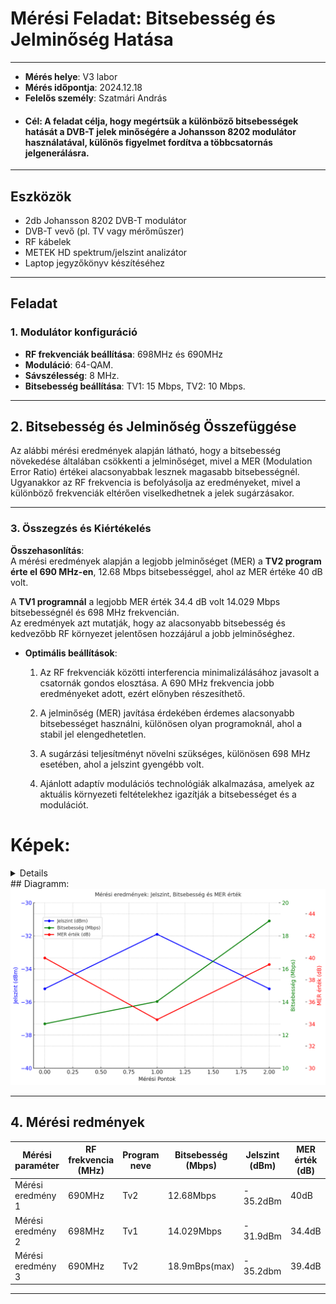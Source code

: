 # Mérési Feladat: Bitsebesség és Jelminőség Hatása

---

- **Mérés helye**: V3 labor
- **Mérés időpontja**: 2024.12.18
- **Felelős személy**: Szatmári András
- #### Cél: A feladat célja, hogy megértsük a különböző bitsebességek hatását a DVB-T jelek minőségére a Johansson 8202 modulátor használatával, különös figyelmet fordítva a többcsatornás jelgenerálásra.
---


## Eszközök
- 2db Johansson 8202 DVB-T modulátor
- DVB-T vevő (pl. TV vagy mérőműszer)
- RF kábelek
- METEK HD spektrum/jelszint analizátor
- Laptop jegyzőkönyv készítéséhez

---

## Feladat

### 1. Modulátor konfiguráció
- **RF frekvenciák beállítása**: 698MHz és 690MHz
- **Moduláció**: 64-QAM.
- **Sávszélesség**: 8 MHz.
- **Bitsebesség beállítása**: TV1: 15 Mbps, TV2: 10 Mbps.

---


## 2. Bitsebesség és Jelminőség Összefüggése

Az alábbi mérési eredmények alapján látható, hogy a bitsebesség növekedése általában csökkenti a jelminőséget, mivel a MER (Modulation Error Ratio) értékei alacsonyabbak lesznek magasabb bitsebességnél. Ugyanakkor az RF frekvencia is befolyásolja az eredményeket, mivel a különböző frekvenciák eltérően viselkedhetnek a jelek sugárzásakor.

---


### 3. Összegzés és Kiértékelés

**Összehasonlítás**:  
  A mérési eredmények alapján a legjobb jelminőséget (MER) a **TV2 program érte el 690 MHz-en**, 12.68 Mbps bitsebességgel, ahol az MER értéke 40 dB volt.  

  A **TV1 programnál** a legjobb MER érték 34.4 dB volt 14.029 Mbps bitsebességnél és 698 MHz frekvencián.  
  Az eredmények azt mutatják, hogy az alacsonyabb bitsebesség és kedvezőbb RF környezet jelentősen hozzájárul a jobb jelminőséghez.

- **Optimális beállítások**:
  
  1. Az RF frekvenciák közötti interferencia minimalizálásához javasolt a csatornák gondos elosztása. A 690 MHz frekvencia jobb eredményeket adott, ezért előnyben részesíthető.  

  2. A jelminőség (MER) javítása érdekében érdemes alacsonyabb bitsebességet használni, különösen olyan programoknál, ahol a stabil jel elengedhetetlen.  

  3. A sugárzási teljesítményt növelni szükséges, különösen 698 MHz esetében, ahol a jelszint gyengébb volt.  

  4. Ajánlott adaptív modulációs technológiák alkalmazása, amelyek az aktuális környezeti feltételekhez igazítják a bitsebességet és a modulációt.  

# Képek:

  <details>
    <br>
    
  <img src="https://raw.githubusercontent.com/1SzatmariAndras6/TAVKOZLES/refs/heads/main/JEGYZOKONYV/05.%20-%20Bitsebess%C3%A9g%20jelmin%C5%91s%C3%A9g%20m%C3%A9r%C3%A9s/its_snapshot_0001%20(2).bmp">
    
  <img src="https://raw.githubusercontent.com/1SzatmariAndras6/TAVKOZLES/refs/heads/main/JEGYZOKONYV/05.%20-%20Bitsebess%C3%A9g%20jelmin%C5%91s%C3%A9g%20m%C3%A9r%C3%A9s/its_snapshot_0002%20(2).bmp">
    <br>
  Bitsebesség
  <img src="https://raw.githubusercontent.com/1SzatmariAndras6/TAVKOZLES/refs/heads/main/JEGYZOKONYV/05.%20-%20Bitsebess%C3%A9g%20jelmin%C5%91s%C3%A9g%20m%C3%A9r%C3%A9s/its_snapshot_0003%20(1).bmp">
  
  Mer,jelszint értékek:
  
  <img src="https://raw.githubusercontent.com/1SzatmariAndras6/TAVKOZLES/refs/heads/main/JEGYZOKONYV/05.%20-%20Bitsebess%C3%A9g%20jelmin%C5%91s%C3%A9g%20m%C3%A9r%C3%A9s/its_snapshot_0004%20(1).bmp">

  </details>
## Diagramm:

  <img src="https://raw.githubusercontent.com/1SzatmariAndras6/TAVKOZLES/refs/heads/main/JEGYZOKONYV/05.%20-%20Bitsebess%C3%A9g%20jelmin%C5%91s%C3%A9g%20m%C3%A9r%C3%A9s/9772640a-cde7-45e4-8f24-9ededfb55cda.png">

---

## 4. Mérési redmények

| Mérési paraméter   | RF frekvencia (MHz) | Program neve | Bitsebesség (Mbps) | Jelszint (dBm) | MER érték (dB) |
|--------------------|---------------------|--------------|--------------------|----------------|----------------|
| Mérési eredmény 1  |     690MHz          |   Tv2        |    12.68Mbps       |  - 35.2dBm     |     40dB       |
| Mérési eredmény 2  |     698MHz          |   Tv1        |    14.029Mbps      |  - 31.9dBm     |     34.4dB     |
| Mérési eredmény 3  |     690MHz          |   Tv2        |    18.9mBps(max)   |  - 35.2dbm     |     39.4dB     |

---
